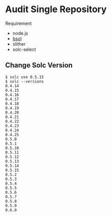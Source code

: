 # Audit Single Repository

Requirement

- node.js
- [bsol](https://github.com/Giulio2002/bsol)
- slither
- solc-select

## Change Solc Version
```
$ solc use 0.5.15
$ solc --versions
0.4.14
0.4.15
0.4.16
0.4.17
0.4.18
0.4.19
0.4.20
0.4.21
0.4.22
0.4.23
0.4.24
0.4.25
0.5.0
0.5.1
0.5.10
0.5.11
0.5.12
0.5.13
0.5.14
0.5.15
0.5.2
0.5.3
0.5.4
0.5.5
0.5.6
0.5.7
0.5.8
0.5.9
0.6.0
```

